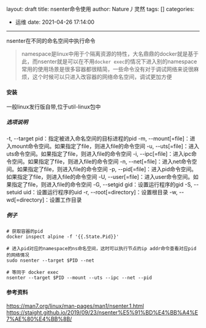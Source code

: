 layout: draft
title: nsenter命令使用
author: Nature丿灵然
tags: []
categories:
  - 运维
date: 2021-04-26 17:14:00
---
nsenter在不同的命名空间中执行命令

<!--more-->

> namespace是linux中用于个隔离资源的特性，大名鼎鼎的docker就是基于此，而nsenter就是可以在不用`docker exec`的情况下进入别的namespace
> 常用的使用场景是很多容器都很精简，一些命令没有对于调试网络来说很麻烦，这个时候可以只进入改容器的网络命名空间，调试更加方便

#### 安装

一般linux发行版自带,位于util-linux包中

##### 选项说明

-t, --target pid：指定被进入命名空间的目标进程的pid
-m, --mount[=file]：进入mount命令空间。如果指定了file，则进入file的命令空间
-u, --uts[=file]：进入uts命令空间。如果指定了file，则进入file的命令空间
-i, --ipc[=file]：进入ipc命令空间。如果指定了file，则进入file的命令空间
-n, --net[=file]：进入net命令空间。如果指定了file，则进入file的命令空间
-p, --pid[=file]：进入pid命令空间。如果指定了file，则进入file的命令空间
-U, --user[=file]：进入user命令空间。如果指定了file，则进入file的命令空间
-G, --setgid gid：设置运行程序的gid
-S, --setuid uid：设置运行程序的uid
-r, --root[=directory]：设置根目录
-w, --wd[=directory]：设置工作目录

##### 例子

```shell
# 获取容器的pid
docker inspect alpine -f '{{.State.Pid}}'

# 进入pid对应的namespace的ns命名空间，这时可以执行节点的ip addr命令查看对应pid的网络情况
sudo nsenter --target $PID --net

# 等同于 docker exec
nsenter --target $PID --mount --uts --ipc --net --pid 
```

#### 参考资料

<https://man7.org/linux/man-pages/man1/nsenter.1.html>
<https://staight.github.io/2019/09/23/nsenter%E5%91%BD%E4%BB%A4%E7%AE%80%E4%BB%8B/>
